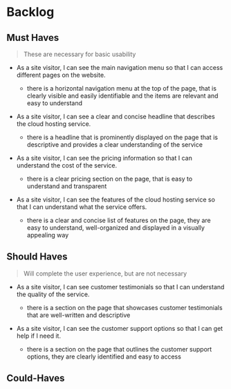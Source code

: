 # Backlog

## Must Haves
> These are necessary for basic usability

- As a site visitor, I can see the main navigation menu so that I can access different pages on the website.
  - there is a horizontal navigation menu at the top of the page, that is clearly visible and easily identifiable and the items are relevant and easy to understand

- As a site visitor, I can see a clear and concise headline that describes the cloud hosting service.
  - there is a headline that is prominently displayed on the page that is descriptive and provides a clear understanding of the service

- As a site visitor, I can see the pricing information so that I can understand the cost of the service.
  - there is a clear pricing section on the page, that is easy to understand and transparent

- As a site visitor, I can see the features of the cloud hosting service so that I can understand what the service offers.
  - there is a clear and concise list of features on the page, they are easy to understand, well-organized and displayed in a visually appealing way

## Should Haves
> Will complete the user experience, but are not necessary

- As a site visitor, I can see customer testimonials so that I can understand the quality of the service.
  - there is a section on the page that showcases customer testimonials that are well-written and descriptive

- As a site visitor, I can see the customer support options so that I can get help if I need it.
  - there is a section on the page that outlines the customer support options, they are clearly identified and easy to access

## Could-Haves


